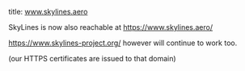 title: www.skylines.aero


SkyLines is now also reachable at <https://www.skylines.aero/>

<https://www.skylines-project.org/> however will continue to work too.

(our HTTPS certificates are issued to that domain)
